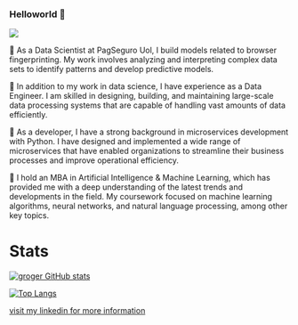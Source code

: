 ### Helloworld 👋

<a href="https://github.com/g-roger?tab=repositories"><img src="https://badges.frapsoft.com/os/v2/open-source.svg?v=103"/></a></p>

🔭 As a Data Scientist at PagSeguro Uol, I build models related to browser fingerprinting. My work involves analyzing and interpreting complex data sets to identify patterns and develop predictive models.

🔭 In addition to my work in data science, I have experience as a Data Engineer. I am skilled in designing, building, and maintaining large-scale data processing systems that are capable of handling vast amounts of data efficiently.

🔭 As a developer, I have a strong background in microservices development with Python. I have designed and implemented a wide range of microservices that have enabled organizations to streamline their business processes and improve operational efficiency.

🔭 I hold an MBA in Artificial Intelligence & Machine Learning, which has provided me with a deep understanding of the latest trends and developments in the field. My coursework focused on machine learning algorithms, neural networks, and natural language processing, among other key topics.

# Stats

[![groger GitHub stats](https://github-readme-stats.vercel.app/api?username=g-roger&count_private=true&show_icons=true&theme=tokyonight)](https://github.com/anuraghazra/github-readme-stats)

[![Top Langs](https://github-readme-stats.vercel.app/api/top-langs/?username=g-roger&theme=radical&hide=PlpgSQL,jupyter%20notebook,html)](https://github.com/anuraghazra/github-readme-stats)

[visit my linkedin for more information](https://www.linkedin.com/in/gabriel-roger/)
